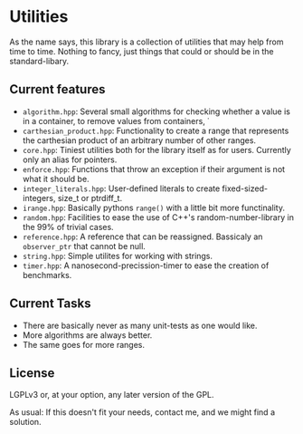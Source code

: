 
Utilities
=========

As the name says, this library is a collection of utilities that may help from time to time. Nothing to fancy,
just things that could or should be in the standard-libary.

Current features
----------------

* `algorithm.hpp`: Several small algorithms for checking whether a value is in a container,
  to remove values from containers, ˙
* `carthesian_product.hpp`: Functionality to create a range that represents the carthesian product
  of an arbitrary number of other ranges.
* `core.hpp`: Tiniest utilities both for the library itself as for users. Currently only an alias for pointers.
* `enforce.hpp`: Functions that throw an exception if their argument is not what it should be.
* `integer_literals.hpp`: User-defined literals to create fixed-sized-integers, size\_t or ptrdiff\_t.
* `irange.hpp`: Basically pythons `range()` with a little bit more functinality.
* `random.hpp`: Facilities to ease the use of C++'s random-number-library in the 99% of trivial cases.
* `reference.hpp`: A reference that can be reassigned. Bassicaly an `observer_ptr` that cannot be null.
* `string.hpp`: Simple utilites for working with strings.
* `timer.hpp`: A nanosecond-precission-timer to ease the creation of benchmarks.

Current Tasks
-------------

* There are basically never as many unit-tests as one would like.
* More algorithms are always better.
* The same goes for more ranges.

License
-------

LGPLv3 or, at your option, any later version of the GPL.

As usual: If this doesn't fit your needs, contact me, and we might find a solution.

